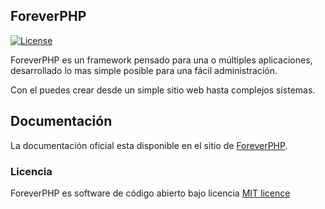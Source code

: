 ## ForeverPHP

[![License](https://img.shields.io/badge/licence-MIT-blue.svg)](https://github.com/foreverphp/foreverphp/blob/master/LICENSE)

ForeverPHP es un framework pensado para una o múltiples aplicaciones, desarrollado lo mas simple posible para una fácil administración.

Con el puedes crear desde un simple sitio web hasta complejos sistemas.

## Documentación

La documentación oficial esta disponible en el sitio de [ForeverPHP](https://foreverphp.pointers.cl/docs).

### Licencia

ForeverPHP es software de código abierto bajo licencia [MIT licence](http://opensource.org/licences/MIT)